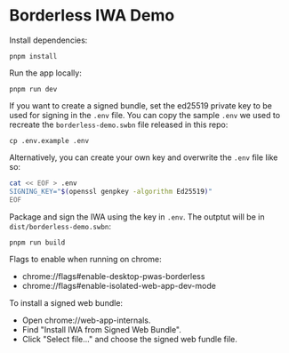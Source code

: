 # Borderless IWA Demo

Install dependencies:

`pnpm install`

Run the app locally:

`pnpm run dev`

If you want to create a signed bundle, set the ed25519 private key to be used
for signing in the `.env` file. You can copy the sample `.env` we used to
recreate the `borderless-demo.swbn` file released in this repo:

`cp .env.example .env`

Alternatively, you can create your own key and overwrite the `.env` file like
so:

```bash
cat << EOF > .env
SIGNING_KEY="$(openssl genpkey -algorithm Ed25519)"
EOF
```

Package and sign the IWA using the key in `.env`. The outptut will be in
`dist/borderless-demo.swbn`:

`pnpm run build`

Flags to enable when running on chrome:

*   chrome://flags#enable-desktop-pwas-borderless
*   chrome://flags#enable-isolated-web-app-dev-mode

To install a signed web bundle:

*   Open chrome://web-app-internals.
*   Find "Install IWA from Signed Web Bundle".
*   Click "Select file..." and choose the signed web fundle file.
